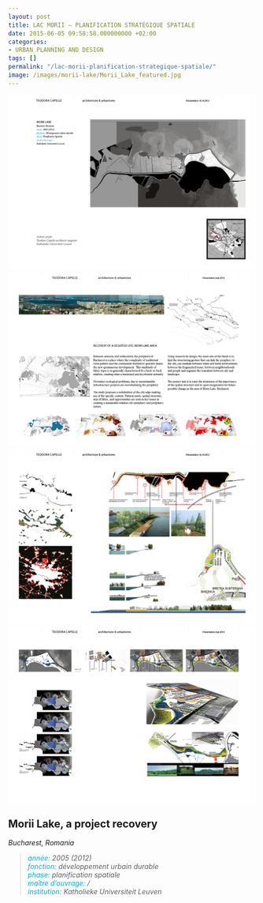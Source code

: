 ```yaml
---
layout: post
title: LAC MORII — PLANIFICATION STRATÉGIQUE SPATIALE
date: 2015-06-05 09:58:58.000000000 +02:00
categories:
- URBAN PLANNING AND DESIGN
tags: []
permalink: "/lac-morii-planification-strategique-spatiale/"
image: /images/morii-lake/Morii_Lake_featured.jpg
---
```

![](/images/morii-lake/Morii-Lake_2014-BOOK_MR26.png)
![](/images/morii-lake/Morii-Lake_2014-BOOK_MR27.png)
![](/images/morii-lake/Morii-Lake_2014-BOOK_MR28.png)
![](/images/morii-lake/Morii-Lake_2014-BOOK_MR29.png)

## Morii Lake, a project recovery
*Bucharest, Romania*
<blockquote><p><em><span style="color: #02aed9;">année: </span>2005 (2012)<br>
<span style="color: #02aed9;">fonction:</span> développement urbain durable<br>
<span style="color: #02aed9;">phase: </span> planification spatiale<br>
<span style="color: #02aed9;">maître d’ouvrage: </span>/<br>
<span style="color: #02aed9;">institution: </span>Katholieke Universiteit Leuven</em></p>
</blockquote>

